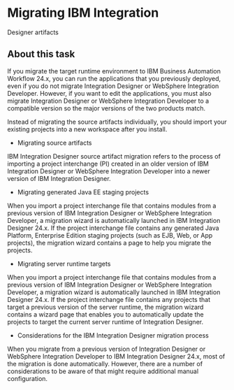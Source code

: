 # Migrating IBM Integration
Designer artifacts

## About this task

If you migrate the target runtime environment to IBM Business Automation
Workflow 24.x, you can run
the applications that you previously deployed, even if you do not migrate Integration Designer or
WebSphere
Integration Developer. However, if you want to edit the applications, you must also migrate Integration Designer or
WebSphere Integration Developer to a compatible version so the major versions of the two
products match.

Instead of migrating the source artifacts individually, you should import your
existing projects into a new workspace after you install.

- Migrating source artifacts

IBM Integration Designer source artifact migration refers to the process of importing a project interchange (PI) created in an older version of IBM Integration Designer or WebSphere Integration Developer into a newer version of IBM Integration Designer.
- Migrating generated Java EE staging projects

When you import a project interchange file that contains modules from a previous version of IBM Integration Designer or WebSphere Integration Developer, a migration wizard is automatically launched in IBM Integration Designer 24.x. If the project interchange file contains any generated Java Platform, Enterprise Edition staging projects (such as EJB, Web, or App projects), the migration wizard contains a page to help you migrate the projects.
- Migrating server runtime targets

When you import a project interchange file that contains modules from a previous version of IBM Integration Designer or WebSphere Integration Developer, a migration wizard is automatically launched in IBM Integration Designer 24.x. If the project interchange file contains any projects that target a previous version of the server runtime, the migration wizard contains a wizard page that enables you to automatically update the projects to target the current server runtime of Integration Designer.
- Considerations for the IBM Integration Designer migration process

When you migrate from a previous version of Integration Designer or WebSphere Integration Developer to IBM Integration Designer 24.x, most of the migration is done automatically. However, there are a number of considerations to be aware of that might require additional manual configuration.